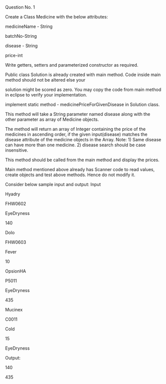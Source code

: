 Question No. 1

Create a Class Medicine with the below attributes:

medicineName - String

batchNo-String

disease - String

price-int

Write getters, setters and parameterized constructor as required.

Public class Solution is already created with main method. Code inside main method should not be altered else your

solution might be scored as zero. You may copy the code from main method in eclipse to verify your implementation.

implement static method - medicinePriceForGivenDisease in Solution class.

This method will take a String parameter named disease along with the other parameter as array of Medicine objects.

The method will return an array of Integer containing the price of the medicines in ascending order, if the given input(disease) matches the disease attribute of the medicine objects in the Array.
Note: 1) Same disease can have more than one medicine. 2) disease search should be case insensitive.

This method should be called from the main method and display the prices.

Main method mentioned above already has Scanner code to read values, create objects and test above methods. Hence do not modify it.

Consider below sample input and output:
Input

Hyadry

FHW0602

EyeDryness

140

Dolo

FHW0603

Fever

10

OpsionHA

P5011

EyeDryness

435

Mucinex

C0011

Cold

15

EyeDryness

Output:

140

435